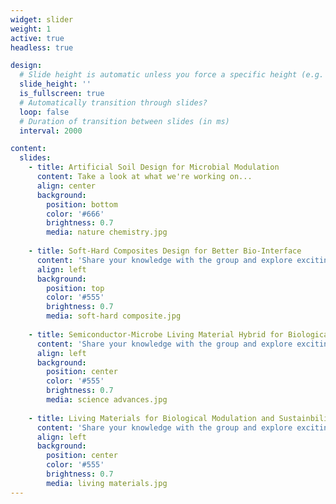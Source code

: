 ```yaml
---
widget: slider
weight: 1
active: true
headless: true

design:
  # Slide height is automatic unless you force a specific height (e.g. '400px')
  slide_height: ''
  is_fullscreen: true
  # Automatically transition through slides?
  loop: false
  # Duration of transition between slides (in ms)
  interval: 2000

content:
  slides:
    - title: Artificial Soil Design for Microbial Modulation
      content: Take a look at what we're working on...
      align: center
      background:
        position: bottom
        color: '#666'
        brightness: 0.7
        media: nature chemistry.jpg
        
    - title: Soft-Hard Composites Design for Better Bio-Interface
      content: 'Share your knowledge with the group and explore exciting new topics together!'
      align: left
      background:
        position: top
        color: '#555'
        brightness: 0.7
        media: soft-hard composite.jpg
        
    - title: Semiconductor-Microbe Living Material Hybrid for Biological Modulation
      content: 'Share your knowledge with the group and explore exciting new topics together!'
      align: left
      background:
        position: center
        color: '#555'
        brightness: 0.7
        media: science advances.jpg
        
    - title: Living Materials for Biological Modulation and Sustainbility
      content: 'Share your knowledge with the group and explore exciting new topics together!'
      align: left
      background:
        position: center
        color: '#555'
        brightness: 0.7
        media: living materials.jpg
---
```


